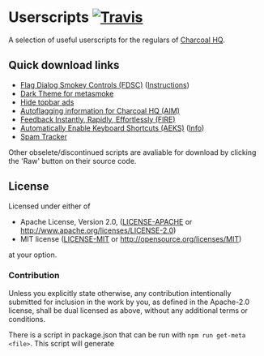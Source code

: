 # Userscripts [![Travis](https://img.shields.io/travis/Charcoal-SE/userscripts.svg)](https://travis-ci.org/Charcoal-SE/userscripts)

A selection of useful userscripts for the regulars of [Charcoal HQ](http://chat.stackexchange.com/rooms/11540/charcoal-hq).


## Quick download links

 - [Flag Dialog Smokey Controls (FDSC)](https://github.com/Charcoal-SE/Userscripts/raw/master/fdsc/fdsc.user.js) ([Instructions](https://github.com/Charcoal-SE/Userscripts/wiki/FDSC))
 - [Dark Theme for metasmoke](https://github.com/Charcoal-SE/Userscripts/blob/master/ms-dark-theme/ms_dark_theme.user.js)
 - [Hide topbar ads](https://github.com/Charcoal-SE/Userscripts/raw/master/hideads/hideads.user.js)
 - [Autoflagging information for Charcoal HQ (AIM)](https://github.com/Charcoal-SE/Userscripts/raw/master/autoflagging/autoflagging.user.js)
 - [Feedback Instantly, Rapidly, Effortlessly (FIRE)](https://github.com/Charcoal-SE/Userscripts/raw/master/fire/fire.user.js)
 - [Automatically Enable Keyboard Shortcuts (AEKS)](https://github.com/Charcoal-SE/Userscripts/raw/master/aeks/aeks.user.js) ([Info](https://github.com/Charcoal-SE/userscripts/wiki/AEKS))
 - [Spam Tracker](https://github.com/Charcoal-SE/userscripts/blob/master/spamtracker/spamtracker.user.js)

Other obselete/discontinued scripts are avaliable for download by clicking the 'Raw' button on their source code.

## License

Licensed under either of

 * Apache License, Version 2.0, ([LICENSE-APACHE](LICENSE-APACHE) or http://www.apache.org/licenses/LICENSE-2.0)
 * MIT license ([LICENSE-MIT](LICENSE-MIT) or http://opensource.org/licenses/MIT)

at your option.

### Contribution

Unless you explicitly state otherwise, any contribution intentionally submitted
for inclusion in the work by you, as defined in the Apache-2.0 license, shall be dual licensed as above, without any
additional terms or conditions.

There is a script in package.json that can be run with `npm run get-meta <file>`.
This script will generate <script>.meta.js files containing only the script’s
metadata, so the whole script doesn't have to be downloaded to check for updates.
Example use:
```js
// @updateURL   https://raw.githubusercontent.com/Charcoal-SE/Userscripts/master/fire/fire.meta.js
// @downloadURL https://raw.githubusercontent.com/Charcoal-SE/Userscripts/master/fire/fire.user.js
```
